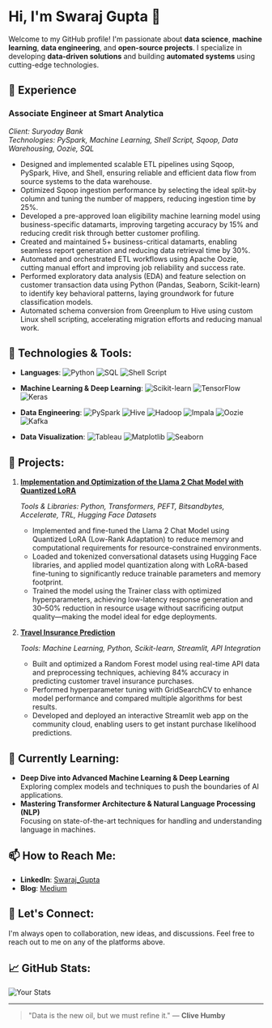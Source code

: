 # Hi, I'm Swaraj Gupta 👋

Welcome to my GitHub profile! I'm passionate about **data science**, **machine learning**, **data engineering**, and **open-source projects**. I specialize in developing **data-driven solutions** and building **automated systems** using cutting-edge technologies.

## 🚀 Experience

### Associate Engineer at Smart Analytica  
*Client: Suryoday Bank*  
*Technologies: PySpark, Machine Learning, Shell Script, Sqoop, Data Warehousing, Oozie, SQL*

- Designed and implemented scalable ETL pipelines using Sqoop, PySpark, Hive, and Shell, ensuring reliable and efficient
data flow from source systems to the data warehouse.
- Optimized Sqoop ingestion performance by selecting the ideal split-by column and tuning the number of mappers,
reducing ingestion time by 25%.
- Developed a pre-approved loan eligibility machine learning model using business-specific datamarts, improving targeting
accuracy by 15% and reducing credit risk through better customer profiling.
- Created and maintained 5+ business-critical datamarts, enabling seamless report generation and reducing data retrieval
time by 30%.
- Automated and orchestrated ETL workflows using Apache Oozie, cutting manual effort and improving job reliability and
success rate.
- Performed exploratory data analysis (EDA) and feature selection on customer transaction data using Python (Pandas,
Seaborn, Scikit-learn) to identify key behavioral patterns, laying groundwork for future classification models.
- Automated schema conversion from Greenplum to Hive using custom Linux shell scripting, accelerating migration efforts
and reducing manual work.

## 🔧 Technologies & Tools:

- **Languages**:  ![Python](https://img.shields.io/badge/Python-%233776AB.svg?&style=for-the-badge&logo=python&logoColor=white) ![SQL](https://img.shields.io/badge/SQL-%2300f.svg?&style=for-the-badge&logo=sql&logoColor=white) ![Shell Script](https://img.shields.io/badge/Shell%20Script-%23121011.svg?&style=for-the-badge&logo=gnubash&logoColor=white)

- **Machine Learning & Deep Learning**:  ![Scikit-learn](https://img.shields.io/badge/Scikit%20Learn-%23F7931E.svg?&style=for-the-badge&logo=scikit-learn&logoColor=white)  ![TensorFlow](https://img.shields.io/badge/TensorFlow-%23FF6F00.svg?&style=for-the-badge&logo=tensorflow&logoColor=white)  ![Keras](https://img.shields.io/badge/Keras-%23D00000.svg?&style=for-the-badge&logo=keras&logoColor=white)
  
- **Data Engineering**:  ![PySpark](https://img.shields.io/badge/PySpark-%23E76F00.svg?&style=for-the-badge&logo=apache-spark&logoColor=white) ![Hive](https://img.shields.io/badge/Hive-%23FB8C00.svg?&style=for-the-badge&logo=apache-hive&logoColor=white) ![Hadoop](https://img.shields.io/badge/Hadoop-%23FF8000.svg?&style=for-the-badge&logo=apache-hadoop&logoColor=white)  ![Impala](https://img.shields.io/badge/Impala-%2340A4C7.svg?&style=for-the-badge&logo=cloudera&logoColor=white)  ![Oozie](https://img.shields.io/badge/Oozie-%236F71A3.svg?&style=for-the-badge&logo=apache&logoColor=white)  ![Kafka](https://img.shields.io/badge/Kafka-%231F1F1F.svg?&style=for-the-badge&logo=apache-kafka&logoColor=white)

- **Data Visualization**:  ![Tableau](https://img.shields.io/badge/Tableau-%23E97627.svg?&style=for-the-badge&logo=tableau&logoColor=white) ![Matplotlib](https://img.shields.io/badge/Matplotlib-%23FF6347.svg?&style=for-the-badge&logo=matplotlib&logoColor=white)  ![Seaborn](https://img.shields.io/badge/Seaborn-%23FF8C00.svg?&style=for-the-badge&logo=seaborn&logoColor=white)

## 🚀 Projects:
1. [**Implementation and Optimization of the Llama 2 Chat Model with Quantized LoRA**](https://github.com/ssjswaraj/LLM-and-NLP/tree/main/Llama%202%20(QLoRA)%20with%20Guanaco%20Database%20Using%20Transformer%20Fine%20Tune#implementation-and-optimization-of-the-llama-2-chat-model-with-quantized-lora)

   *Tools & Libraries: Python, Transformers, PEFT, Bitsandbytes, Accelerate, TRL, Hugging Face Datasets*
   - Implemented and fine-tuned the Llama 2 Chat Model using Quantized LoRA (Low-Rank Adaptation) to reduce memory and computational requirements for resource-constrained environments.
   - Loaded and tokenized conversational datasets using Hugging Face libraries, and applied model quantization along with LoRA-based fine-tuning to significantly reduce trainable parameters and memory footprint.
   - Trained the model using the Trainer class with optimized hyperparameters, achieving low-latency response generation and 30–50% reduction in resource usage without sacrificing output quality—making the model ideal for edge deployments.
  
3. [**Travel Insurance Prediction**](https://github.com/ssjswaraj/Deploy_Travel_Insurance_ML)

   *Tools: Machine Learning, Python, Scikit-learn, Streamlit, API Integration*
    -  Built and optimized a Random Forest model using real-time API data and preprocessing techniques, achieving 84% accuracy in predicting customer travel insurance purchases.
    - Performed hyperparameter tuning with GridSearchCV to enhance model performance and compared multiple algorithms for best results.
    - Developed and deployed an interactive Streamlit web app on the community cloud, enabling users to get instant purchase likelihood predictions.

## 🌱 Currently Learning:
- **Deep Dive into Advanced Machine Learning & Deep Learning**  
  Exploring complex models and techniques to push the boundaries of AI applications.
- **Mastering Transformer Architecture & Natural Language Processing (NLP)**  
  Focusing on state-of-the-art techniques for handling and understanding language in machines.


## 📫 How to Reach Me:
- **LinkedIn**: [Swaraj_Gupta](https://www.linkedin.com/in/yourprofile/)
- **Blog**: [Medium](https://medium.com/@swarajgupta)

## 💬 Let's Connect:
I'm always open to collaboration, new ideas, and discussions. Feel free to reach out to me on any of the platforms above.

## 📈 GitHub Stats:
![Your Stats](https://github-readme-stats.vercel.app/api?username=ssjswaraj&show_icons=true&hide_title=true&hide=prs&count_private=true)

---
> "Data is the new oil, but we must refine it." — **Clive Humby**
